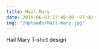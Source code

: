 ```yaml
---
title: Hail Mary
date: 2018-06-03 13:49:00 -07:00
img: "/uploads/hail-mary.jpg"
---
```


Hail Mary T-shirt design